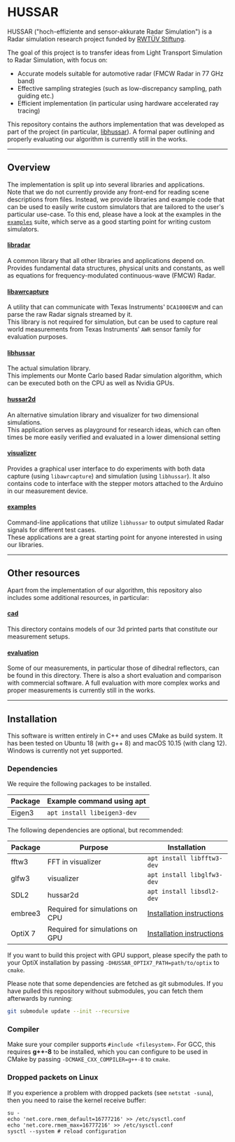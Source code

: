 # HUSSAR
HUSSAR ("hoch-effiziente and sensor-akkurate Radar Simulation") is a Radar simulation research project
funded by [RWTÜV Stiftung](https://www.rwtuev.de/en/shareholder/rwtuv-stiftung).

The goal of this project is to transfer ideas from Light Transport Simulation to Radar Simulation, with focus on:
* Accurate models suitable for automotive radar (FMCW Radar in 77 GHz band)
* Effective sampling strategies (such as low-discrepancy sampling, path guiding etc.)
* Efficient implementation (in particular using hardware accelerated ray tracing)

This repository contains the authors implementation that was developed as part of the project (in particular, [libhussar](libhussar)). A formal paper outlining and properly evaluating our algorithm is currently still in the works.

---

## Overview
The implementation is split up into several libraries and applications.  
Note that we do not currently provide any front-end for reading scene descriptions from files. Instead, we provide libraries and example code that can be used to easily write custom simulators that are tailored to the user's particular use-case. To this end, please have a look at the examples in the [`examples`](#examples) suite, which serve as a good starting point for writing custom simulators.

#### [libradar](libradar)
A common library that all other libraries and applications depend on. Provides fundamental data structures, physical units and constants, as well as equations for frequency-modulated continuous-wave (FMCW) Radar.

#### [libawrcapture](libawrcapture)
A utility that can communicate with Texas Instruments' `DCA1000EVM` and can parse the raw Radar signals streamed by it.  
This library is not required for simulation, but can be used to capture real world measurements from Texas Instruments' `AWR` sensor family for evaluation purposes.

#### [libhussar](libhussar)
The actual simulation library.  
This implements our Monte Carlo based Radar simulation algorithm, which can be executed both on the CPU as well as Nvidia GPUs.

#### [hussar2d](hussar2d)
An alternative simulation library and visualizer for two dimensional simulations.  
This application serves as playground for research ideas, which can often times be more easily verified and evaluated in a lower dimensional setting

#### [visualizer](visualizer)
Provides a graphical user interface to do experiments with both data capture (using `libawrcapture`) and simulation (using `libhussar`).
It also contains code to interface with the stepper motors attached to the Arduino in our measurement device.

#### [examples](examples)
Command-line applications that utilize `libhussar` to output simulated Radar signals for different test cases.  
These applications are a great starting point for anyone interested in using our libraries.

---

## Other resources
Apart from the implementation of our algorithm, this repository also includes some additional resources, in particular:

#### [cad](cad)
This directory contains models of our 3d printed parts that constitute our measurement setups.

#### [evaluation](evaluation)
Some of our measurements, in particular those of dihedral reflectors, can be found in this directory.
There is also a short evaluation and comparison with commercial software.
A full evaluation with more complex works and proper measurements is currently still in the works.

---

## Installation
This software is written entirely in C++ and uses CMake as build system.
It has been tested on Ubuntu 18 (with g++ 8) and macOS 10.15 (with clang 12). Windows is currently not yet supported.

### Dependencies
We require the following packages to be installed.

| Package | Example command using apt   |
|---------|-----------------------------|
| Eigen3  | `apt install libeigen3-dev` |

The following dependencies are optional, but recommended:

| Package | Purpose | Installation |
|---------|---------|--------------|
| fftw3   | FFT in visualizer | `apt install libfftw3-dev`  |
| glfw3   | visualizer        | `apt install libglfw3-dev`  |
| SDL2    | hussar2d          | `apt install libsdl2-dev`   |
| embree3 | Required for simulations on CPU | [Installation instructions](https://www.embree.org/downloads.html) |
| OptiX 7 | Required for simulations on GPU | [Installation instructions](https://developer.nvidia.com/designworks/optix/download) |

If you want to build this project with GPU support, please specify the path to your OptiX installation by passing `-DHUSSAR_OPTIX7_PATH=path/to/optix` to `cmake`.

Please note that some dependencies are fetched as git submodules. If you have pulled this repository without submodules, you can fetch them afterwards by running:
```bash
git submodule update --init --recursive
```

### Compiler
Make sure your compiler supports `#include <filesystem>`.
For GCC, this requires **g++-8** to be installed, which you can configure to be used in CMake by passing `-DCMAKE_CXX_COMPILER=g++-8` to `cmake`.

### Dropped packets on Linux
If you experience a problem with dropped packets (see `netstat -suna`),
then you need to raise the kernel receive buffer:

```
su -
echo 'net.core.rmem_default=16777216' >> /etc/sysctl.conf
echo 'net.core.rmem_max=16777216' >> /etc/sysctl.conf
sysctl --system # reload configuration
```
